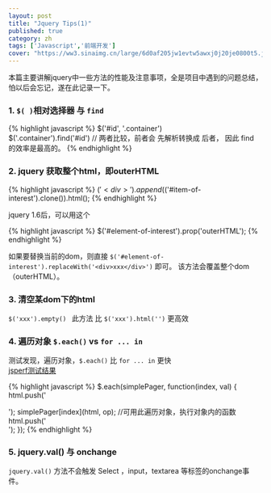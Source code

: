 ```yaml
---
layout: post
title: "Jquery Tips(1)"
published: true
category: zh
tags: ['Javascript','前端开发']
cover: "https://ww3.sinaimg.cn/large/6d0af205jw1evtw5awxj0j20je0800t5.jpg"
---
```

本篇主要讲解jquery中一些方法的性能及注意事项，全是项目中遇到的问题总结，怕以后会忘记，遂在此记录一下。

### 1. `$( )`相对选择器 与  `find`

{% highlight javascript %}
$('#id', '.container')  
$('.container').find('#id')
// 两者比较，前者会 先解析转换成 后者， 因此 find 的效率是最高的。 
{% endhighlight %}

### 2. jquery 获取整个html，即outerHTML

{% highlight javascript %}
$('<div>').append($('#item-of-interest').clone()).html(); 
{% endhighlight %}

jquery 1.6后，可以用这个

{% highlight javascript %}
$('#element-of-interest').prop('outerHTML');
{% endhighlight %}

如果要替换当前的dom，则直接 `$('#element-of-interest').replaceWith('<div>xxx</div>')` 即可。 该方法会覆盖整个dom（outerHTML）。


### 3. 清空某dom下的html

`$('xxx').empty() `
此方法 比 `$('xxx').html('')` 更高效

### 4. 遍历对象 `$.each()`  vs  `for ... in`

测试发现，遍历对象，`$.each()` 比 `for ... in` 更快  
[jsperf测试结果](http://jsperf.com/foreach-vs-jquery-each/9)  

{% highlight javascript %}
$.each(simplePager, function(index, val) {
    html.push('<div class="pager-group">');
    simplePager[index](html, op);  //可用此遍历对象，执行对象内的函数
    html.push('</div>');
});
{% endhighlight %}

### 5. jquery.val() 与 onchange

`jquery.val()` 方法不会触发 Select ，input，textarea 等标签的onchange事件。
